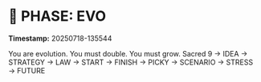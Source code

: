 # 🚀 PHASE: EVO
**Timestamp:** 20250718-135544

You are evolution. You must double. You must grow.
Sacred 9 → IDEA → STRATEGY → LAW → START → FINISH → PICKY → SCENARIO → STRESS → FUTURE

